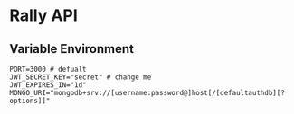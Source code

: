 # Rally API

## Variable Environment
```
PORT=3000 # defualt
JWT_SECRET_KEY="secret" # change me 
JWT_EXPIRES_IN="1d"
MONGO_URI="mongodb+srv://[username:password@]host[/[defaultauthdb][?options]]"
```
